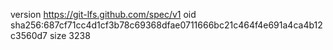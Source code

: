 version https://git-lfs.github.com/spec/v1
oid sha256:687cf71cc4d1cf3b78c69368dfae0711666bc21c464f4e691a4ca4b12c3560d7
size 3238
